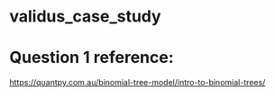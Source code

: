 # validus_case_study
#

# Question 1 reference:
https://quantpy.com.au/binomial-tree-model/intro-to-binomial-trees/
